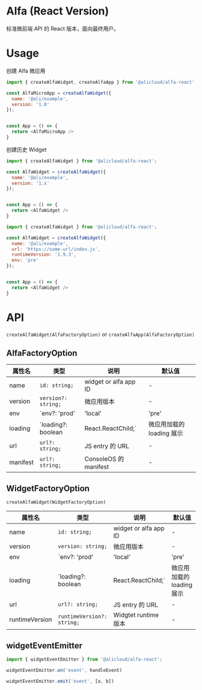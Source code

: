 # Alfa (React Version)

标准微前端 API 的 React 版本，面向最终用户。

# Usage

创建 Alfa 微应用

```javascript
import { createAlfaWidget, createAlfaApp } from '@alicloud/alfa-react';

const AlfaMicroApp = createAlfaWidget({
  name: '@ali/example',
  version: '1.0'
});


const App = () => {
  return <AlfaMicroApp />
}
```

创建历史 Widget

```javascript
import { createAlfaWidget } from '@alicloud/alfa-react';

const AlfaWidget = createAlfaWidget({
  name: '@ali/example',
  version: '1.x'
});


const App = () => {
  return <AlfaWidget />
}
```

```javascript
import { createAlfaWidget } from '@alicloud/alfa-react';

const AlfaWidget = createAlfaWidget({
  name: '@ali/example',
  url: 'https://some-url/index.js',
  runtimeVersion: '1.9.3',
  env: 'pre'
});


const App = () => {
  return <AlfaWidget />
}
```

# API

```createAlfaWidget(AlfaFactoryOption)``` or ```createAlfaApp(AlfaFactoryOption)```

## AlfaFactoryOption

| 属性名         | 类型                                       | 说明                    | 默认值    |
| ------------- | ------------------------------------------ | ---------------------- | --------- |
| name            | `id: string;`                              | widget or alfa app ID  | -  |
| version       | `version?: string;`                         | 微应用版本               | -  |
| env           | `env?: 'prod' | 'local' | 'pre' | 'daily'` | 当前环境                 | -  |
| loading       | `loading?: boolean | React.ReactChild;`    | 微应用加载的 loading 展示 | -  |
| url           | ```url?: string;```                        | JS entry 的 URL         | - |
| manifest      | ```url?: string;```                   | ConsoleOS 的 manifest         | - |

## WidgetFactoryOption

```createAlfaWidget(WidgetFactoryOption)```

| 属性名         | 类型                                       | 说明                    | 默认值    |
| ------------- | ------------------------------------------ | ---------------------- | --------- |
| name            | `id: string;`                              | widget or alfa app ID  | -  |
| version       | `version: string;`                         | 微应用版本               | -  |
| env           | `env?: 'prod' | 'local' | 'pre' | 'daily'` | 当前环境                 | -  |
| loading       | `loading?: boolean | React.ReactChild;`    | 微应用加载的 loading 展示 | -  |
| url           | ```url?: string;```                        | JS entry 的 URL         | - |
| runtimeVersion| ```runtimeVersion?: string;```             | Widgtet runtime 版本     | - |

## widgetEventEmitter

```javascript
import { widgetEventEmitter } from '@alicloud/alfa-react'; 

widgetEventEmitter.on('event', handleEvent)

widgetEventEmitter.emit('event', [a, b])
```

